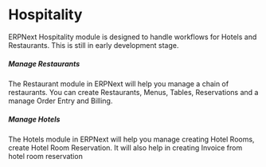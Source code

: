 
# Hospitality



ERPNext Hospitality module is designed to handle workflows for Hotels and Restaurants. This is still in early development stage.


##### Manage Restaurants


The Restaurant module in ERPNext will help you manage a chain of restaurants. You can create Restaurants, Menus, Tables, Reservations and a manage Order Entry and Billing.


##### Manage Hotels


The Hotels module in ERPNext will help you manage creating Hotel Rooms, create Hotel Room Reservation. It will also help in creating Invoice from hotel room reservation




